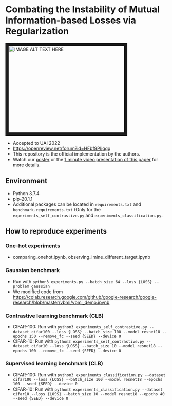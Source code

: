 # Combating the Instability of Mutual Information-based Losses via Regularization
<a href="http://www.youtube.com/watch?feature=player_embedded&v=qsQfUAw1qHs
" target="_blank"><img src="http://img.youtube.com/vi/qsQfUAw1qHs/0.jpg" 
alt="IMAGE ALT TEXT HERE" width="360" height="270" border="10" /></a>
- Accepted to UAI 2022
- https://openreview.net/forum?id=HFbf9PIjqgq
- This repository is the official implementation by the authors.
- Watch our [poster](./poster_choi_500.pdf) or the [1 minute video presentation of this paper](./presentation_choi_500.mp4) for more details.

## Environment
- Python 3.7.4
- pip-20.1.1
- Additional packages can be located in `requirements.txt` and `benchmark.requirements.txt` (Only for the `experiments_self_contrastive.py` and `experiments_classification.py`.

## How to reproduce experiments
### One-hot experiments
- comparing_onehot.ipynb, observing_imine_different_target.ipynb
### Gaussian benchmark
- Run with `python3 experiments.py --batch_size 64 --loss {LOSS} --problem gaussian`
- We modified code from https://colab.research.google.com/github/google-research/google-research/blob/master/vbmi/vbmi_demo.ipynb
### Contrastive learning benchmark (CLB)
- CIFAR-100: Run with `python3 experiments_self_contrastive.py --dataset cifar100 --loss {LOSS} --batch_size 100 --model resnet18 --epochs 150 --remove_fc --seed {SEED} --device 0`
- CIFAR-10: Run with `python3 experiments_self_contrastive.py --dataset cifar10 --loss {LOSS} --batch_size 10 --model resnet18 --epochs 100 --remove_fc --seed {SEED} --device 0`
### Supervised learning benchmark (CLB)
- CIFAR-100: Run with `python3 experiments_classification.py --dataset cifar100 --loss {LOSS} --batch_size 100 --model resnet18 --epochs 100 --seed {SEED} --device 0`
- CIFAR-10: Run with `python3 experiments_classification.py --dataset cifar10 --loss {LOSS} --batch_size 10 --model resnet18 --epochs 40 --seed {SEED} --device 0`
